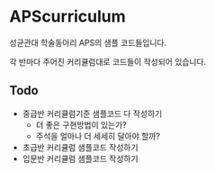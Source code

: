 # APScurriculum

성균관대 학술동아리 APS의 샘플 코드들입니다.

각 반마다 주어진 커리큘럼대로 코드들이 작성되어 있습니다.

## Todo

 - 중급반 커리큘럼기준 샘플코드 다 작성하기
     - 더 좋은 구현방법이 있는가?
     - 주석을 얼마나 더 세세히 달아야 할까?
 - 초급반 커리큘럼 샘플코드 작성하기
 - 입문반 커리큘럼 샘플코드 작성하기
